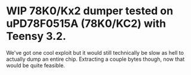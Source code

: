 # WIP 78K0/Kx2 dumper tested on uPD78F0515A (78K0/KC2) with Teensy 3.2.

We've got one cool exploit but it would still technically be slow as hell to
actually dump an entire chip. Extracting a couple bytes though, now that would
be quite feasible.

